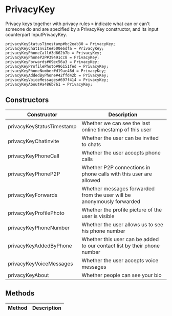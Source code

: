 # PrivacyKey
Privacy keys together with privacy rules » indicate what can or can't someone do and are specified by a PrivacyKey constructor, and its input counterpart InputPrivacyKey.

```
privacyKeyStatusTimestamp#bc2eab30 = PrivacyKey;
privacyKeyChatInvite#500e6dfa = PrivacyKey;
privacyKeyPhoneCall#3d662b7b = PrivacyKey;
privacyKeyPhoneP2P#39491cc8 = PrivacyKey;
privacyKeyForwards#69ec56a3 = PrivacyKey;
privacyKeyProfilePhoto#96151fed = PrivacyKey;
privacyKeyPhoneNumber#d19ae46d = PrivacyKey;
privacyKeyAddedByPhone#42ffd42b = PrivacyKey;
privacyKeyVoiceMessages#697f414 = PrivacyKey;
privacyKeyAbout#a486b761 = PrivacyKey;
```

## Constructors
| Constructor | Description |
| ---- | ----------- |
| privacyKeyStatusTimestamp | Whether we can see the last online timestamp of this user |
| privacyKeyChatInvite | Whether the user can be invited to chats |
| privacyKeyPhoneCall | Whether the user accepts phone calls |
| privacyKeyPhoneP2P | Whether P2P connections in phone calls with this user are allowed |
| privacyKeyForwards | Whether messages forwarded from the user will be anonymously forwarded |
| privacyKeyProfilePhoto | Whether the profile picture of the user is visible |
| privacyKeyPhoneNumber | Whether the user allows us to see his phone number |
| privacyKeyAddedByPhone | Whether this user can be added to our contact list by their phone number |
| privacyKeyVoiceMessages | Whether the user accepts voice messages |
| privacyKeyAbout | Whether people can see your bio |


## Methods
| Method | Description |
| ---- | ----------- |


